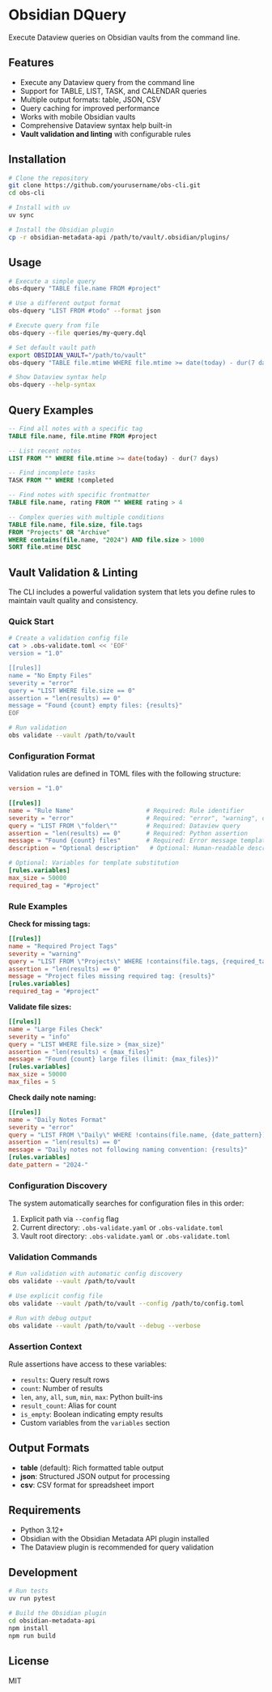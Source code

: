 # Obsidian DQuery

Execute Dataview queries on Obsidian vaults from the command line.

## Features

- Execute any Dataview query from the command line
- Support for TABLE, LIST, TASK, and CALENDAR queries
- Multiple output formats: table, JSON, CSV
- Query caching for improved performance
- Works with mobile Obsidian vaults
- Comprehensive Dataview syntax help built-in
- **Vault validation and linting** with configurable rules

## Installation

```bash
# Clone the repository
git clone https://github.com/yourusername/obs-cli.git
cd obs-cli

# Install with uv
uv sync

# Install the Obsidian plugin
cp -r obsidian-metadata-api /path/to/vault/.obsidian/plugins/
```

## Usage

```bash
# Execute a simple query
obs-dquery "TABLE file.name FROM #project"

# Use a different output format
obs-dquery "LIST FROM #todo" --format json

# Execute query from file
obs-dquery --file queries/my-query.dql

# Set default vault path
export OBSIDIAN_VAULT="/path/to/vault"
obs-dquery "TABLE file.mtime WHERE file.mtime >= date(today) - dur(7 days)"

# Show Dataview syntax help
obs-dquery --help-syntax
```

## Query Examples

```sql
-- Find all notes with a specific tag
TABLE file.name, file.mtime FROM #project

-- List recent notes
LIST FROM "" WHERE file.mtime >= date(today) - dur(7 days)

-- Find incomplete tasks
TASK FROM "" WHERE !completed

-- Find notes with specific frontmatter
TABLE file.name, rating FROM "" WHERE rating > 4

-- Complex queries with multiple conditions
TABLE file.name, file.size, file.tags 
FROM "Projects" OR "Archive"
WHERE contains(file.name, "2024") AND file.size > 1000
SORT file.mtime DESC
```

## Vault Validation & Linting

The CLI includes a powerful validation system that lets you define rules to maintain vault quality and consistency.

### Quick Start

```bash
# Create a validation config file
cat > .obs-validate.toml << 'EOF'
version = "1.0"

[[rules]]
name = "No Empty Files"
severity = "error"
query = "LIST WHERE file.size == 0"
assertion = "len(results) == 0"
message = "Found {count} empty files: {results}"
EOF

# Run validation
obs validate --vault /path/to/vault
```

### Configuration Format

Validation rules are defined in TOML files with the following structure:

```toml
version = "1.0"

[[rules]]
name = "Rule Name"                    # Required: Rule identifier
severity = "error"                    # Required: "error", "warning", or "info"
query = "LIST FROM \"folder\""        # Required: Dataview query
assertion = "len(results) == 0"       # Required: Python assertion
message = "Found {count} files"       # Required: Error message template
description = "Optional description"   # Optional: Human-readable description

# Optional: Variables for template substitution
[rules.variables]
max_size = 50000
required_tag = "#project"
```

### Rule Examples

**Check for missing tags:**
```toml
[[rules]]
name = "Required Project Tags"
severity = "warning"
query = "LIST FROM \"Projects\" WHERE !contains(file.tags, {required_tag})"
assertion = "len(results) == 0"
message = "Project files missing required tag: {results}"
[rules.variables]
required_tag = "#project"
```

**Validate file sizes:**
```toml
[[rules]]
name = "Large Files Check"
severity = "info"
query = "LIST WHERE file.size > {max_size}"
assertion = "len(results) < {max_files}"
message = "Found {count} large files (limit: {max_files})"
[rules.variables]
max_size = 50000
max_files = 5
```

**Check daily note naming:**
```toml
[[rules]]
name = "Daily Notes Format"
severity = "error"
query = "LIST FROM \"Daily\" WHERE !contains(file.name, {date_pattern})"
assertion = "len(results) == 0"
message = "Daily notes not following naming convention: {results}"
[rules.variables]
date_pattern = "2024-"
```

### Configuration Discovery

The system automatically searches for configuration files in this order:
1. Explicit path via `--config` flag
2. Current directory: `.obs-validate.yaml` or `.obs-validate.toml`
3. Vault root directory: `.obs-validate.yaml` or `.obs-validate.toml`

### Validation Commands

```bash
# Run validation with automatic config discovery
obs validate --vault /path/to/vault

# Use explicit config file
obs validate --vault /path/to/vault --config /path/to/config.toml

# Run with debug output
obs validate --vault /path/to/vault --debug --verbose
```

### Assertion Context

Rule assertions have access to these variables:
- `results`: Query result rows
- `count`: Number of results
- `len`, `any`, `all`, `sum`, `min`, `max`: Python built-ins
- `result_count`: Alias for count
- `is_empty`: Boolean indicating empty results
- Custom variables from the `variables` section

## Output Formats

- **table** (default): Rich formatted table output
- **json**: Structured JSON output for processing
- **csv**: CSV format for spreadsheet import

## Requirements

- Python 3.12+
- Obsidian with the Obsidian Metadata API plugin installed
- The Dataview plugin is recommended for query validation

## Development

```bash
# Run tests
uv run pytest

# Build the Obsidian plugin
cd obsidian-metadata-api
npm install
npm run build
```

## License

MIT